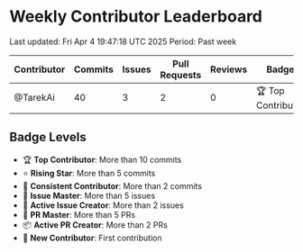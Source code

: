 # Weekly Contributor Leaderboard

Last updated: Fri Apr  4 19:47:18 UTC 2025
Period: Past week

| Contributor | Commits | Issues | Pull Requests | Reviews | Badge |
|-------------|---------|---------|---------------|---------|-------|
| @TarekAi | 40 | 3 | 2 | 0 | 🏆 Top Contributor |

## Badge Levels

- 🏆 **Top Contributor**: More than 10 commits
- ⭐ **Rising Star**: More than 5 commits
- 💪 **Consistent Contributor**: More than 2 commits
- 🎯 **Issue Master**: More than 5 issues
- 📝 **Active Issue Creator**: More than 2 issues
- 🚀 **PR Master**: More than 5 PRs
- 📦 **Active PR Creator**: More than 2 PRs
- 🌱 **New Contributor**: First contribution
